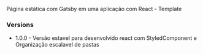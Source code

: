 Página estática com Gatsby em uma aplicação com React - Template

### Versions
- 1.0.0 - Versão estavel para desenvolvido react com StyledComponent e Organização escalavel de pastas